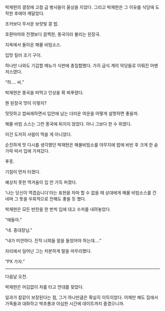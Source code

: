 박재현의 결정에 고참 급 병사들이 울상을 지었다. 그리고 박재현은 그 이유를 식당에 도착한 후에야 깨달았다.

조커보다 무서운 보랏빛 콩 밥.

호환마마와 전쟁보다 끔찍한, 똥국이라 불리는 된장국.

지옥에서 돌아온 해물 비빔소스.

입맛 킬러 조기 구이.

하나만 나와도 기겁할 메뉴가 식판에 총집합했다. 가히 급식 계의 악당들로 이뤄진 어벤저스였다.

“하.... 씨.”

박재현은 똥국을 떠먹고 인상을 확 찌푸렸다.

뭔 된장국 맛이 이렇지?

밋밋하고 쌉싸래하면서 입안에 남는 더러운 여운을 어떻게 설명하면 좋을까.

해물 비빔 소스는 그런 똥국에 뒤지지 않았다. 아니 그보다 한 수 위였다.

이건 도저히 사람이 먹을 게 아니었다.

순진하게 맛 다시를 생각했던 박재현은 해물비빔소를 야무지에 밥에 비빈 후 크게 한 숟가락 떠서 입에 가져갔다.

푸훗.

기침이 먼저 터졌다.

예상치 못한 역겨움이 입 안 가득 퍼졌다.

‘나는 당신이 역겹습니다’라는 표현을 차마 할 수 없을 때 상대에게 해물 비빔소스를 건네며 그 뜻을 우회적으로 전해도 좋을 듯 했다.

박재현은 모든 반찬을 한 번씩 입에 대고 수저를 내려놓았다.

“애들아.”

“네. 중대장님.”

“내가 미안하다. 진작 너희들 말을 들었어야 하는데....”

자리에서 일어난 그는 차분하게 말을 마무리했다.

“PX 가자.”

***

다음날 오전.

박재현은 어김없이 차를 타고 연대를 찾았다.

일과가 칼같이 보장된다는 점, 그거 하나만큼은 확실히 이득이었다. 어제만 해도 집에서 가족들과 대화하고 박초롱과 야심한 시간에 데이트까지 즐겼으니까.